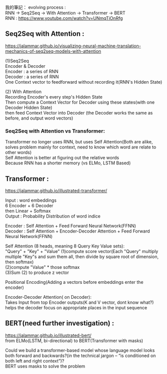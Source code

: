 我的筆記：
evolving process :  
RNN -> Seq2Seq -> With Attention -> Transformer -> BERT  
RNN : https://www.youtube.com/watch?v=UNmqTiOnRfg  

## Seq2Seq with Attention : 
https://jalammar.github.io/visualizing-neural-machine-translation-mechanics-of-seq2seq-models-with-attention

(1)Seq2Seq  
Encoder & Decoder  
Encoder : a series of RNN  
Decoder : a series of RNN  
One Context vector to feedforward without recording it(RNN's Hidden State)  

(2) With Attention   
Recording Encoder's every step's Hidden State   
Then compute a Context Vector for Decoder using these states(with one Decoder Hidden State)  
then feed Context Vector into Decoder  (the Decoder works the same as before, and output word vectors)  



### Seq2Seq with Attention vs Transformer:  
Transformer no longer uses RNN, but uses Self Attention(Both are alike, solves problem mainly for context, need to know which word are relate to other words)  
Self Attention is better at figuring out the relative words  
Because RNN has a shorter memory  (vs ELMo, LSTM Based)  


## Transformer : 
https://jalammar.github.io/illustrated-transformer/  

Input : word embeddings  
6 Encoder + 6 Decoder  
then Linear + Softmax    
Output : Probability Distribution of word indice

Encoder : Self Attention + Feed Forward Neural Network(FFNN)  
Decoder : Self Attention + Encoder-Decoder Attention + Feed Forward Neural Network(FFNN) 

Self Attention (8 heads, meaning 8 Query Key Value sets):  
"Query" + "Key" + "Value"
(1)compute score vector(Each "Query" multiply multiple "Key"s and sum them all, then divide by square root of dimension, then softmax)  
(2)compute "Value" * those softmax   
(3)Sum (2) to produce z vector  

Positional Encoding(Adding a vectors before embeddings enter the encoder)  

Encoder-Decoder Attention( on Decoder):  
Takes Input from top Encoder outputs(K and V vector, dont know what?)   
helps the decoder focus on appropriate places in the input sequence  

## BERT(need further investigation) :  
https://jalammar.github.io/illustrated-bert/  
from ELMo(LSTM, bi-directional) to BERT(Transformer with masks)  
  
Could we build a transformer-based model whose language model looks both forward and backwards?(in the technical jargon – “is conditioned on both left and right context”)?  
BERT uses masks to solve the problem  


